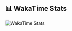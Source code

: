 ## 📊 WakaTime Stats
![WakaTime Stats](https://raw.githubusercontent.com/jkdevcode/wakatime-activity/main/waka.svg)

